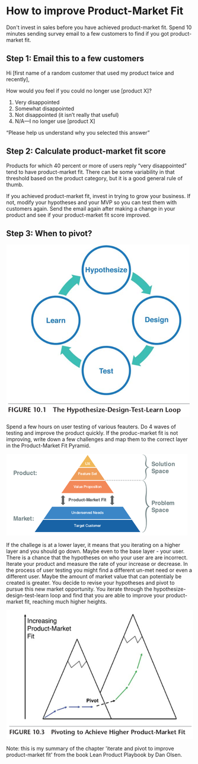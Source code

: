 # How to improve Product-Market Fit

Don't invest in sales before you have achieved product-market fit. Spend 10 minutes sending survey email to a few customers to find if you got product-market fit.

## Step 1: Email this to a few customers
Hi [first name of a random customer that used my product twice and recently],

How would you feel if you could no longer use [product X]?

1. Very disappointed
1. Somewhat disappointed
1. Not disappointed (it isn’t really that useful)
1. N/A—I no longer use [product X]

“Please help us understand why you selected this answer”

## Step 2: Calculate product-market fit score
Products for which 40 percent or more of users reply “very disappointed” tend to have product-market fit. There can be some variability in that threshold based on the product category, but it is a good general rule of thumb.

If you achieved product-market fit, invest in trying to grow your business. If not, modify your hypotheses and your MVP so you can test them with customers again. Send the email again after making a change in your product and see if your product-market fit score improved.

## Step 3: When to pivot?

![hypothesize-design-test-learn loop](loop.png)


Spend a few hours on user testing of various feauters. Do 4 waves of testing and improve the product quickly. If the produc-market fit is not improving, write down a few challenges and map them to the correct layer in the Product-Market Fit Pyramid.


![product market-fit pyramid](product-market-fit.png)

If the challege is at a lower layer, it means that you iterating on a higher layer and you should go down. Maybe even to the base layer - your user. There is a chance that the hypotheses on who your user are are incorrect. Iterate your product and measure the rate of your increase or decrease. In the process of user testing you might find a different un-met need or even a different user. Maybe the amount of market value that can potentialy be created is greater. You decide to revise your hypotheses and pivot to pursue this new market opportunity. You iterate through the hypothesize-design-test-learn loop and find that you are able to improve your product-market fit, reaching much higher heights.

![pivot](pivot.png)

Note: this is my summary of the chapter 'iterate and pivot to improve product-market fit' from the book Lean Product Playbook by Dan Olsen.
